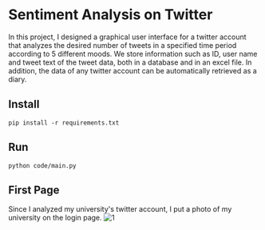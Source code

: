 # Sentiment Analysis on Twitter
In this project, I designed a graphical user interface for a twitter account that analyzes the desired number of tweets in a specified time period according to 5 different moods. We store information such as ID, user name and tweet text of the tweet data, both in a database and in an excel file. In addition, the data of any twitter account can be automatically retrieved as a diary.

## Install
```
pip install -r requirements.txt
```
## Run
```
python code/main.py
```
## First Page
Since I analyzed my university's twitter account, I put a photo of my university on the login page.
![1](https://user-images.githubusercontent.com/61835738/175532808-f443ffe1-87b0-4ed8-a719-7202378de6f1.PNG)
